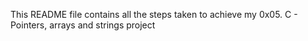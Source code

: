 This README file contains all the steps taken to achieve my 0x05. C - Pointers, arrays and strings project
